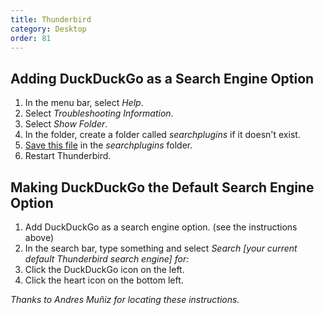 ```yaml
---
title: Thunderbird
category: Desktop
order: 81
---
```



<h2>Adding DuckDuckGo as a Search Engine Option</h2>

<ol>
    <li>In the menu bar, select <i>Help</i>.</li>
    <li>Select <i>Troubleshooting Information</i>.</li>
    <li>Select <i>Show Folder</i>.</li>
    <li>
        In the folder, create a folder called <i>searchplugins</i> if it doesn't
        exist.
    </li>
    <li>
        <a href="https://addons.mozilla.org/firefox/downloads/latest/161972/addon-161972-latest.xml">Save this file</a>
        in the <i>searchplugins</i> folder.
    </li>
    <li>Restart Thunderbird.</li>
</ol>

<h2>Making DuckDuckGo the Default Search Engine Option</h2>

<ol>
    <li>
        Add DuckDuckGo as a search engine option. (see the instructions above)
    </li>
    <li>
        In the search bar, type something and select
        <i>Search [your current default Thunderbird search engine] for:</i>
    </li>
    <li>Click the DuckDuckGo icon on the left.</li>
    <li>Click the heart icon on the bottom left.</li>
</ol>
<p><em>Thanks to Andres Muñiz for locating these instructions.</em></p>
